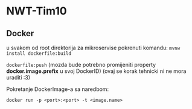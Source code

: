 # NWT-Tim10

## Docker
u svakom od root direktorija za mikroservise pokrenuti komandu:
```mvnw install dockerfile:build```

```dockerfile:push``` (mozda bude potrebno promijeniti property __docker.image.prefix__ u svoj DockerID) (ovaj se korak tehnicki ni ne mora uraditi :3)

Pokretanje DockerImage-a sa naredbom:

```docker run -p <port>:<port> -t <image.name>```
